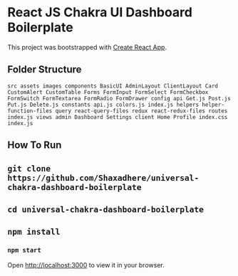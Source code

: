 # React JS Chakra UI Dashboard Boilerplate

This project was bootstrapped with [Create React App](https://github.com/facebook/create-react-app).

## Folder Structure
`src
    assets
      images
    components
      BasicUI
        AdminLayout
        ClientLayout
        Card
        CustomAlert
        CustomTable
      Forms
        FormInput
        FormSelect
        FormCheckbox
        FormSwitch
        FormTextarea
        FormRadio
        FormDrawer
    config
      api
        Get.js
        Post.js
        Put.js
        Delete.js
      constants
        api.js
        colors.js
        index.js
      helpers
        helper-function-files
      query
        react-query-files
      redux
        react-redux-files
      routes
        index.js
    views
      admin
        Dashboard
        Settings
      client
        Home
        Profile
    index.css
    index.js
`
## How To Run

## `git clone https://github.com/Shaxadhere/universal-chakra-dashboard-boilerplate`
## `cd universal-chakra-dashboard-boilerplate`
## `npm install`
### `npm start`

Open [http://localhost:3000](http://localhost:3000) to view it in your browser.

